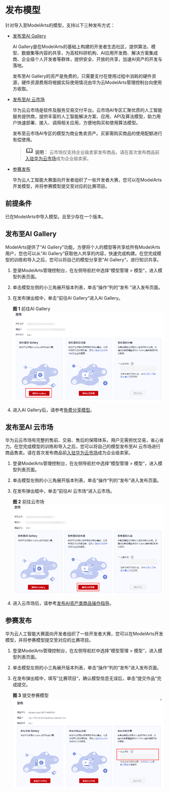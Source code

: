 # 发布模型<a name="modelarts_23_0056"></a>

针对导入至ModelArts的模型，支持以下三种发布方式：

-   [发布至AI Gallery](#section7657125010180)

    AI Gallery是在ModelArts的基础上构建的开发者生态社区，提供算法、模型、数据集等内容的共享，为高校科研机构、AI应用开发商、解决方案集成商、企业级个人开发者等群体，提供安全、开放的共享，加速AI资产的开发与落地。

    发布至AI Gallery的资产是免费的，只需要支付在使用过程中消耗的硬件资源，硬件资源费用将根据实际使用情况由华为云ModelArts管理控制台向使用方收取。

-   [发布至AI 云市场](#section08761829112215)

    华为云云市场是软件及服务交易交付平台。云市场AI专区汇聚优质的人工智能服务提供商，提供丰富的人工智能解决方案、应用、API及算法模型，助力用户快速部署、接入、调用相关应用，方便地购买和使用算法模型。

    发布至云市场AI专区的模型为商业售卖资产。买家需购买商品的使用配额进行有偿使用。

    >![](public_sys-resources/icon-note.gif) **说明：** 
    >云市场仅支持企业级卖家发布商品，请在首次发布商品前[入驻华为云市场](https://marketplace.huaweicloud.com/sellercenter/)成为企业级卖家。

-   [参赛发布](#section272195221218)

    华为云人工智能大赛面向开发者组织了一些开发者大赛，您可以在ModelArts开发模型，并将参赛模型提交至对应的比赛项目。


## 前提条件<a name="section1714112917182"></a>

已在ModelArts中导入模型。且至少存在一个版本。

## 发布至AI Gallery<a name="section7657125010180"></a>

ModelArts提供了“AI Gallery“功能，方便将个人的模型等共享给所有ModelArts用户，您也可以从“AI Gallery“获取他人共享的内容，快速完成构建。在您完成模型的训练和导入之后，您可以将自己的模型分享至“AI Gallery“，进行知识共享。

1.  登录ModelArts管理控制台，在左侧导航栏中选择“模型管理 \> 模型“，进入模型列表页面。
2.  单击模型左侧的小三角展开版本列表，单击“操作“列的“发布 “进入发布页面。
3.  在发布弹出框中，单击“前往AI Gallery“进入AI Gallery。

    **图 1**  前往AI Gallery<a name="fig2774182113819"></a>  
    ![](figures/前往AI-Gallery.png "前往AI-Gallery")

4.  进入AI Gallery后，请参考[免费分享模型](https://support.huaweicloud.com/aimarket-modelarts/modelarts_18_0007.html)。

## 发布至AI 云市场<a name="section08761829112215"></a>

华为云云市场有完整的售前、交易、售后的保障体系，用户无需担忧交易，省心省力。在您完成模型的训练和导入之后，您可以将自己的模型发布至AI 云市场进行商品售卖。请在首次发布商品前[入驻华为云市场](https://marketplace.huaweicloud.com/sellercenter/)成为企业级卖家。

1.  登录ModelArts管理控制台，在左侧导航栏中选择“模型管理 \> 模型“，进入模型列表页面。
2.  单击模型左侧的小三角展开版本列表，单击“操作“列的“发布“进入发布页面。
3.  在发布弹出框中，单击“前往AI 云市场“进入云市场。

    **图 2**  前往云市场<a name="fig17877407102"></a>  
    ![](figures/前往云市场.png "前往云市场")

4.  进入云市场后，请参考[发布AI资产类商品操作指导](https://support.huaweicloud.com/usermanual-marketplace/sp_topic_0000125.html)。

## 参赛发布<a name="section272195221218"></a>

华为云人工智能大赛面向开发者组织了一些开发者大赛，您可以在ModelArts开发模型，并将参赛模型提交至对应的比赛项目。

1.  登录ModelArts管理控制台，在左侧导航栏中选择“模型管理 \> 模型“，进入模型列表页面。
2.  单击模型左侧的小三角展开版本列表，单击“操作“列的“发布“进入发布页面。
3.  在发布弹出框中，填写“比赛项目“，确认模型信息无误后，单击“提交作品“完成提交。

    **图 3**  提交参赛模型<a name="fig1418802512135"></a>  
    ![](figures/提交参赛模型.png "提交参赛模型")


